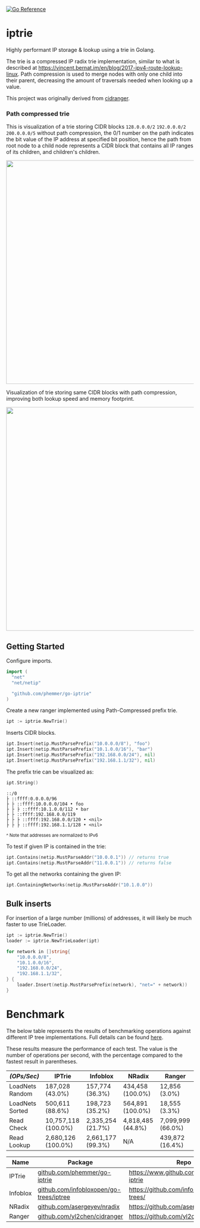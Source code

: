 [![Go Reference](https://pkg.go.dev/badge/github.com/phemmer/go-iptrie.svg)](https://pkg.go.dev/github.com/phemmer/go-iptrie)

# iptrie
Highly performant IP storage & lookup using a trie in Golang.

The trie is a compressed IP radix trie implementation, similar to what is described at
https://vincent.bernat.im/en/blog/2017-ipv4-route-lookup-linux. Path compression is used to merge nodes with only one child into their parent, decreasing the amount of traversals needed when
looking up a value.

This project was originally derived from [cidranger](https://github.com/yl2chen/cidranger).

### Path compressed trie

This is visualization of a trie storing CIDR blocks `128.0.0.0/2` `192.0.0.0/2` `200.0.0.0/5` without path compression, the 0/1 number on the path indicates the bit value of the IP address at specified bit position, hence the path from root node to a child node represents a CIDR block that contains all IP ranges of its children, and children's children.
<p align="left"><img src="http://i.imgur.com/vSKTEBb.png" width="600" /></p>

Visualization of trie storing same CIDR blocks with path compression, improving both lookup speed and memory footprint.
<p align="left"><img src="http://i.imgur.com/JtaDlD4.png" width="600" /></p>

## Getting Started
Configure imports.
```go
import (
  "net"
  "net/netip"

  "github.com/phemmer/go-iptrie"
)
```
Create a new ranger implemented using Path-Compressed prefix trie.
```go
ipt := iptrie.NewTrie()
```

Inserts CIDR blocks.
```go
ipt.Insert(netip.MustParsePrefix("10.0.0.0/8"), "foo")
ipt.Insert(netip.MustParsePrefix("10.1.0.0/16"), "bar")
ipt.Insert(netip.MustParsePrefix("192.168.0.0/24"), nil)
ipt.Insert(netip.MustParsePrefix("192.168.1.1/32"), nil)
```

The prefix trie can be visualized as:
```go
ipt.String()
```
```
::/0
├ ::ffff:0.0.0.0/96
├ ├ ::ffff:10.0.0.0/104 • foo
├ ├ ├ ::ffff:10.1.0.0/112 • bar
├ ├ ::ffff:192.168.0.0/119
├ ├ ├ ::ffff:192.168.0.0/120 • <nil>
├ ├ ├ ::ffff:192.168.1.1/128 • <nil>
```
<sup>^ Note that addresses are normalized to IPv6</sup>

To test if given IP is contained in the trie:
```go
ipt.Contains(netip.MustParseAddr("10.0.0.1")) // returns true
ipt.Contains(netip.MustParseAddr("11.0.0.1")) // returns false
```

To get all the networks containing the given IP:
```go
ipt.ContainingNetworks(netip.MustParseAddr("10.1.0.0"))
```

## Bulk inserts

For insertion of a large number (millions) of addresses, it will likely be much faster to use TrieLoader.

```go
ipt := iptrie.NewTrie()
loader := iptrie.NewTrieLoader(ipt)

for network in []string{
    "10.0.0.0/8",
    "10.1.0.0/16",
    "192.168.0.0/24",
    "192.168.1.1/32",
} {
    loader.Insert(netip.MustParsePrefix(network), "net=" + network))
}
```

# Benchmark

The below table represents the results of benchmarking operations against different IP tree implementations. Full details can be found [here](https://www.github.com/phemmer/go-iptrie/tree/master/benchmark).

These results measure the performance of each test. The value is the number of operations per second, with the percentage compared to the fastest result in parentheses.

|   *(OPs/Sec)*   |       IPTrie        |     Infoblox      |      NRadix       |      Ranger       |
|-----------------|---------------------|-------------------|-------------------|-------------------|
| LoadNets Random | 187,028 (43.0%)     | 157,774 (36.3%)   | 434,458 (100.0%)  | 12,856 (3.0%)     |
| LoadNets Sorted | 500,611 (88.6%)     | 198,723 (35.2%)   | 564,891 (100.0%)  | 18,555 (3.3%)     |
| Read Check      | 10,757,118 (100.0%) | 2,335,254 (21.7%) | 4,818,485 (44.8%) | 7,099,999 (66.0%) |
| Read Lookup     | 2,680,126 (100.0%)  | 2,661,177 (99.3%) | N/A               | 439,872 (16.4%)   |

| Name     | Package                                                                                               | Repo                                      |
|----------|-------------------------------------------------------------------------------------------------------|-------------------------------------------|
| IPTrie   | [github.com/phemmer/go-iptrie](https://pkg.go.dev/github.com/phemmer/go-iptrie)                       | https://www.github.com/phemmer/go-iptrie  |
| Infoblox | [github.com/infobloxopen/go-trees/iptree](https://pkg.go.dev/github.com/infobloxopen/go-trees/iptree) | https://github.com/infobloxopen/go-trees/ |
| NRadix   | [github.com/asergeyev/nradix](https://pkg.go.dev/github.com/asergeyev/nradix)                         | https://github.com/asergeyev/nradix       |
| Ranger   | [github.com/yl2chen/cidranger](https://pkg.go.dev/github.com/yl2chen/cidranger)                       | https://github.com/yl2chen/cidranger/     |
